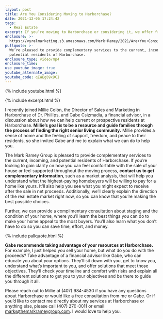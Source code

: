 ```yaml
---
layout: post
title: Are You Considering Moving to Harborchase?
date: 2021-12-06 17:24:42
tags:
  - Real Estate
excerpt: If you’re moving to Harborchase or considering it, we offer free services.
enclosure: >-
  https://vyralmarketing.s3.amazonaws.com/Mark+Ramey/2021/Are+You+Considering+Moving+to+Harborchase_.mp4
pullquote: >-
  We’re pleased to provide complementary services to the current, incoming, and
  potential residents of Harborchase.
enclosure_type: video/mp4
enclosure_time:
use_youtube_image: true
youtube_alternate_image:
youtube_code: qEWEgB9xDCI
---
```

{% include youtube.html %}

{% include excerpt.html %}

I recently joined Millie Col&oacute;n, the Director of Sales and Marketing in Harborchase of Dr. Phillips, and Gabe Csizmadia, a financial advisor, in a discussion about how we can help current or prospective residents at Harborchase. **Millie’s goal is to be a resource and guide families through the process of finding the right senior living community.** Millie provides a sense of home and the feeling of support, freedom, and peace to their residents, so she invited Gabe and me to explain what we can do to help you.

The Mark Ramey Group is pleased to provide complementary services to the current, incoming, and potential residents of Harborchase. If you’re looking to gain clarity on how you can feel comfortable with the sale of your house or feel supported throughout the moving process, **contact us to get complementary information**, such as a market analysis, that will help you understand what the highest-paying homebuyers will be willing to pay for a home like yours. It’ll also help you see what you might expect to receive after the sale in net proceeds. Additionally, we’ll clearly explain the direction of the real estate market right now, so you can know that you’re making the best possible choices.&nbsp;

Further, we can provide a complimentary consultation about staging and the condition of your home, where you’ll learn the best things you can do to make your home appeal to the most buyers. You’ll also learn what you don’t have to do so you can save time, effort, and money.

{% include pullquote.html %}

**Gabe recommends taking advantage of your resources at Harborchase.** For example, I just helped you sell your home, but what do you do with the proceeds? Take advantage of a financial advisor like Gabe, who can educate you about your options. They’ll sit down with you, get to know you, understand what’s important to you, and offer solutions that meet those objectives. They’ll check your timeline and comfort with risks and explain all the different solutions to get you to your objectives and be there to guide you through it all.&nbsp;

Please reach out to Millie at (407) 984-4530 if you have any questions about Harborchase or would like a free consultation from me or Gabe. Or if you’d like to contact me directly about my services at Harborchase or anything else, please call (407) 270-0011 or email [mark@themarkrameygroup.com](mailto:mark@themarkrameygroup.com). I would love to help you.

